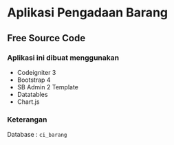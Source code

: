 # Aplikasi Pengadaan Barang<br/>
## Free Source Code<br/>

### Aplikasi ini dibuat menggunakan
- Codeigniter 3
- Bootstrap 4
- SB Admin 2 Template
- Datatables
- Chart.js

### Keterangan <br/>
Database : <code>ci_barang</code><br/>
<br/>
